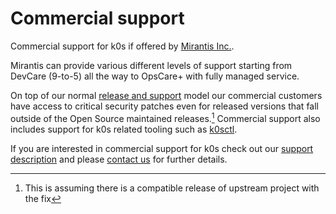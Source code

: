 # Commercial support

Commercial support for k0s if offered by [Mirantis Inc.](https://mirantis.com).

Mirantis can provide various different levels of support starting from DevCare (9-to-5) all the way to OpsCare+ with fully managed service.

On top of our normal [release and support](releases.md) model our commercial customers have access to critical security patches even for released versions that fall outside of the Open Source maintained releases.[^1] Commercial support also includes support for k0s related tooling such as [k0sctl](https://github.com/k0sproject/k0sctl).

If you are interested in commercial support for k0s check out our [support description](https://www.mirantis.com/support/enterprise-support-options/) and please [contact us](https://www.mirantis.com/contact/) for further details.

[^1]: This is assuming there is a compatible release of upstream project with the fix
